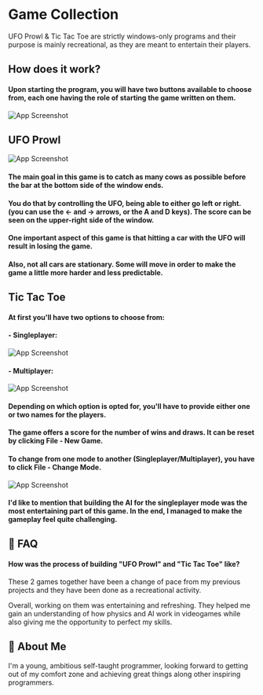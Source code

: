 
# Game Collection


UFO Prowl & Tic Tac Toe are strictly windows-only programs and their purpose is mainly recreational, as they are meant to entertain their players.

## How does it work?

#### Upon starting the program, you will have two buttons available to choose from, each one having the role of starting the game written on them.


![App Screenshot](https://i.postimg.cc/q7w6Pb6X/Choosing-Page.png) 



## UFO Prowl

![App Screenshot](https://i.postimg.cc/JhHh1Rnq/ufo-Prowl-Gameplay.png)

#### The main goal in this game is to catch as many cows as possible before the bar at the bottom side of the window ends.

#### You do that by controlling the UFO, being able to either go left or right. (you can use the <- and -> arrows, or the A and D keys). The score can be seen on the upper-right side of the window.

#### One important aspect of this game is that hitting a car with the UFO will result in losing the game.
#### Also, not all cars are stationary. Some will move in order to make the game a little more harder and less predictable.

## Tic Tac Toe

#### At first you'll have two options to choose from:
#### - Singleplayer:

![App Screenshot](https://i.postimg.cc/brryBPKk/tictactoe-Login-Pv-C.png)

#### - Multiplayer:

![App Screenshot](https://i.postimg.cc/ncsVKHKt/tictactoe-Login-Pv-P.png)

#### Depending on which option is opted for, you'll have to provide either one or two names for the players.

#### The game offers a score for the number of wins and draws. It can be reset by clicking File - New Game. 
#### To change from one mode to another (Singleplayer/Multiplayer), you have to click File - Change Mode.

![App Screenshot](https://i.postimg.cc/pTGx87pT/tictactoe-Gameplay.png)

#### I'd like to mention that building the AI for the singleplayer mode was the most entertaining part of this game. In the end, I managed to make the gameplay feel quite challenging.


## 📌 FAQ

#### How was the process of building "UFO Prowl" and "Tic Tac Toe" like?

These 2 games together have been a change of pace from my previous projects and they have been done as a recreational activity. 

Overall, working on them was entertaining and refreshing. They helped me gain an understanding of how physics and AI work in videogames while also giving me the opportunity to perfect my skills.

## 🚀 About Me
I'm a young, ambitious self-taught programmer, looking forward to getting out of my comfort zone and achieving great things along other inspiring programmers. 

